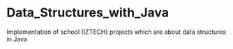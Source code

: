 # Data_Structures_with_Java
Implementation of school (IZTECH) projects which are about data structures in Java
